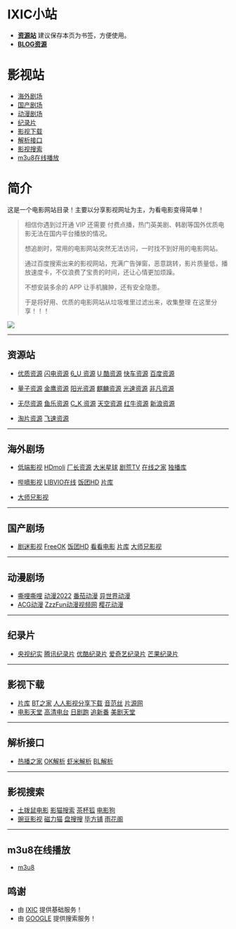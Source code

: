 # IXIC小站

- [**资源站**](#资源站) 建议保存本页为书签，方便使用。
- [**BLOG资源**](https://ixic.montaigne.io)

# **影视站**
  - [海外剧场](#海外剧场)
  - [国产剧场](#国产剧场)
  - [动漫剧场](#动漫剧场)
  - [纪录片](#纪录片)
  - [影视下载](#影视下载)
  - [解析接口](#解析接口)
  - [影视搜索](#影视搜索)
  - [m3u8在线播放](#m3u8在线播放)

# **简介**
这是一个电影网站目录！主要以分享影视网址为主，为看电影变得简单！
> 
> 相信你遇到过开通 VIP 还需要 付费点播，热门英美剧、韩剧等国外优质电影无法在国内平台播放的情况。
> 
> 想追剧时，常用的电影网站突然无法访问，一时找不到好用的电影网站。
> 
> 通过百度搜索出来的影视网站，充满广告弹窗，恶意跳转，影片质量低，播放速度卡，不仅浪费了宝贵的时间，还让心情更加烦躁。
> 
> 不想安装多余的 APP 让手机臃肿，还有安全隐患。
> 
> 于是将好用、优质的电影网站从垃圾堆里过滤出来，收集整理 在这里分享！！！
> 

![](https://img.shields.io/badge/%E6%9B%B4%E6%96%B0%E6%97%A5%E6%9C%9F-2023.04.01-brightgreen?style=for-the-badge)

---

## **资源站**

- [优质资源](http://1080zyk.com/)
[闪电资源](http://shandianzy.com/)
[6_U 资源](http://www.6uzy.cc/)
[U 酷资源](http://ukuzy5.com/)
[快车资源](http://kuaichezy.com/)
[百度资源](http://bdyunzy.com/)

- [量子资源](http://lzizy.net/)
[金鹰资源](http://jinyingzy.net/)
[阳光资源](https://www.xxzy.org/)
[麒麟资源](http://www.qilinzyz.com/)
[光速资源](http://guangsuzy.com/)
[非凡资源](http://ffzy1.tv/)

- [无尽资源](http://wujinzy.com/)
[鱼乐资源](http://www.ylzy1.com/)
[C_K 资源](http://ckzy1.com/)
[天空资源](http://tkzy1.com/)
[红牛资源](https://hongniuzy.net/)
[新浪资源](http://xinlangzy.com/)

- [淘片资源](http://taopianzy.com/)
[飞速资源](http://feisuzy.com/)


---

## **海外剧场**
- [低端影视](https://ddys.tv/)
[HDmoli](https://hdmoli.com/) 
[厂长资源](https://www.czspp.com/)
[大米星球](https://www.dmxq.fun/)
[剧荒TV](https://www.juhuang.tv/)
[在线之家](https://zxzj.vip/)
[独播库](https://www.duboku.tv/)

- [哔嘀影视](https://www.bdys01.com/)
[LIBVIO在线](https://www.libvio.me/)
[饭团HD](https://www.fantuanhd.com/)
[片库](https://www.btnull.nu/)
- [大师兄影视](https://dsxys.pro/)

---

## **国产剧场**
- [剧迷影视](https://gmtv1.top/ymck)
[FreeOK](https://www.freeok.vip/)
[饭团HD](https://www.fantuanhd.com/)
[看看电影](https://www.kkdy.live/)
[片库](https://www.btnull.nu/)
[大师兄影视](https://dsxys.pro/)


---

## **动漫剧场**
- [嘶哩嘶哩](http://www.silisili.tv/)
[动漫2022](https://www.dm2022.com/)
[番茄动漫](https://www.fqfun.com/)
[异世界动漫](https://ysjdm.net/)
- [ACG动漫](https://www.agemys.net/)
[ZzzFun动漫视频网](http://www.zzzfun.com/)
[樱花动漫](https://www.857dm.com/)

---

## **纪录片**
- [央视纪实](http://jishi.cctv.com/)
[腾讯纪录片](https://v.qq.com/channel/doco)
[优酷纪录片](https://jilupian.youku.com/)
[爱奇艺纪录片](https://www.iqiyi.com/jilupian/)
[芒果纪录片](https://www.mgtv.com/doc/)

---

## **影视下载**
- [片库](https://www.btnull.nu/)
[BT之家](https://btbtt18.com/)
[人人影视分享下载](https://yyets.dmesg.app/search)
[音范丝](https://www.yinfans.me/)
[片源网](http://pianyuanw.com/)
- [电影天堂](https://dytt8.net/)
[高清电台](https://gaoqing.fm/)
[日剧跑](https://www.rijupao.com/)
[追新番](http://www.fanxinzhui.com/)
[美剧天堂](https://www.meijutt.tv/)

---

## **解析接口**
- [热播之家](https://rebozj.com/)
[OK解析](https://okjx.cc/?url=)
[虾米解析](https://jx.xmflv.com/?url=)
[BL解析](https://vip.bljiex.com/?v=)

---

## **影视搜索**
- [土拨鼠电影](https://www.tbsdy.com/)
[影猫搜索](https://search.ymck.me/)
[茶杯狐](https://cupfox.app/)
[电影狗](https://www.dianyinggou.com/)
- [豌豆影视](https://www.wandou.pro/)
[磁力猫](https://clm8.in/)
[盘搜搜](https://www.pansoso.com/)
[毕方铺](https://www.iizhi.cn/)
[雨花阁](https://www.yuhuabt.com/)

---

## **m3u8在线播放**
- [m3u8](http://hunlongyu.gitee.io/zy-player-web/)


## 鸣谢
- 由 [IXIC](https://ixic.montaigne.io) 提供基础服务！
- 由 [GOOGLE](https://google.com/) 提供搜索服务！


